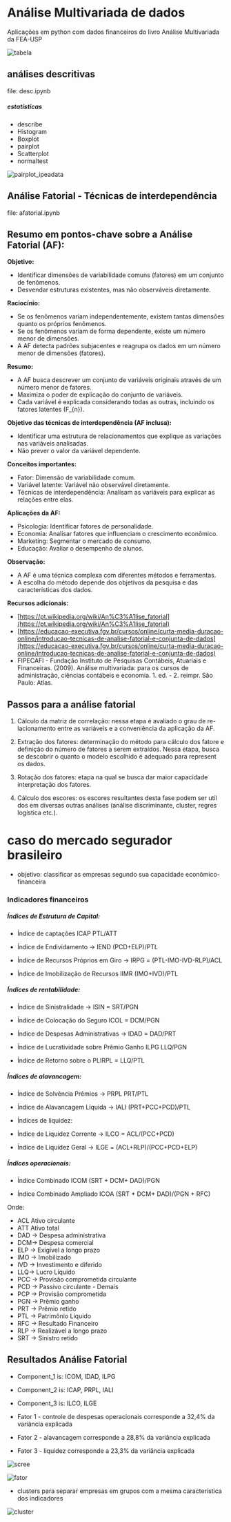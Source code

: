 # Análise Multivariada de dados

Aplicações em python com dados financeiros do livro Análise Multivariada da FEA-USP


![tabela](figs/tabela.png) 


## análises descritivas
file: desc.ipynb

##### estatísticas
- describe
- Histogram
- Boxplot
- pairplot
- Scatterplot
- normaltest

![pairplot_ipeadata](figs/pairplot_ipeadata.png) 

## Análise Fatorial - Técnicas de interdependência

file: afatorial.ipynb

## Resumo em pontos-chave sobre a Análise Fatorial (AF):

**Objetivo:**

* Identificar dimensões de variabilidade comuns (fatores) em um conjunto de fenômenos.
* Desvendar estruturas existentes, mas não observáveis diretamente.

**Raciocínio:**

* Se os fenômenos variam independentemente, existem tantas dimensões quanto os próprios fenômenos.
* Se os fenômenos variam de forma dependente, existe um número menor de dimensões.
* A AF detecta padrões subjacentes e reagrupa os dados em um número menor de dimensões (fatores).

**Resumo:**

* A AF busca descrever um conjunto de variáveis originais através de um número menor de fatores.
* Maximiza o poder de explicação do conjunto de variáveis.
* Cada variável é explicada considerando todas as outras, incluindo os fatores latentes (F_{n}).

**Objetivo das técnicas de interdependência (AF inclusa):**

* Identificar uma estrutura de relacionamentos que explique as variações nas variáveis analisadas.
* Não prever o valor da variável dependente.

**Conceitos importantes:**

* Fator: Dimensão de variabilidade comum.
* Variável latente: Variável não observável diretamente.
* Técnicas de interdependência: Analisam as variáveis para explicar as relações entre elas.

**Aplicações da AF:**

* Psicologia: Identificar fatores de personalidade.
* Economia: Analisar fatores que influenciam o crescimento econômico.
* Marketing: Segmentar o mercado de consumo.
* Educação: Avaliar o desempenho de alunos.

**Observação:**

* A AF é uma técnica complexa com diferentes métodos e ferramentas.
* A escolha do método depende dos objetivos da pesquisa e das características dos dados.

**Recursos adicionais:**

* [https://pt.wikipedia.org/wiki/An%C3%A1lise_fatorial](https://pt.wikipedia.org/wiki/An%C3%A1lise_fatorial)
* [https://educacao-executiva.fgv.br/cursos/online/curta-media-duracao-online/introducao-tecnicas-de-analise-fatorial-e-conjunta-de-dados](https://educacao-executiva.fgv.br/cursos/online/curta-media-duracao-online/introducao-tecnicas-de-analise-fatorial-e-conjunta-de-dados)
* FIPECAFI - Fundação Instituto de Pesquisas Contábeis, Atuariais e Financeiras. (2009). Análise multivariada: para os cursos de administração, ciências contábeis e economia. 1. ed. - 2. reimpr. São Paulo: Atlas.


## Passos para a análise fatorial

1. Cálculo da matriz de correlação: nessa etapa é avaliado o grau de re- lacionamento entre as variáveis e a conveniência da aplicação da AF.

2. Extração dos fatores: determinação do método para cálculo dos fatore e definição do número de fatores a serem extraídos. Nessa etapa, busca se descobrir o quanto o modelo escolhido é adequado para represent os dados.

3. Rotação dos fatores: etapa na qual se busca dar maior capacidade interpretação dos fatores.

4. Cálculo dos escores: os escores resultantes desta fase podem ser util dos em diversas outras análises (análise discriminante, cluster, regres logística etc.).

# caso do mercado segurador brasileiro
- objetivo: classificar as empresas segundo sua capacidade econômico-financeira

### Indicadores financeiros

##### Índices de Estrutura de Capital:

- Índice de captações ICAP PTL/ATT

- Índice de Endividamento → IEND (PCD+ELP)/PTL

- Índice de Recursos Próprios em Giro → IRPG = (PTL-IMO-IVD-RLP)/ACL

- Índice de Imobilização de Recursos IIMR (IMO+IVD)/PTL


##### Índices de rentabilidade:

- Índice de Sinistralidade → ISIN = SRT/PGN

- Índice de Colocação do Seguro ICOL = DCM/PGN

- Índice de Despesas Administrativas → IDAD = DAD/PRT

- Índice de Lucratividade sobre Prêmio Ganho ILPG LLQ/PGN

- Índice de Retorno sobre o PLIRPL = LLQ/PTL

##### Índices de alavancagem:

- Índice de Solvência Prêmios → PRPL PRT/PTL

- Índice de Alavancagem Líquida → IALI (PRT+PCC+PCD)/PTL

- Índices de liquidez:

- Índice de Liquidez Corrente → ILCO = ACL/(PCC+PCD)

- Índice de Liquidez Geral → ILGE = (ACL+RLP)/(PCC+PCD+ELP)

##### Índices operacionais:

- Índice Combinado ICOM (SRT + DCM+ DAD)/PGN

- Índice Combinado Ampliado ICOA (SRT + DCM+ DAD)/(PGN + RFC)

Onde:

- ACL Ativo circulante
- ATT Ativo total
- DAD → Despesa administrativa
- DCM→ Despesa comercial
- ELP → Exigível a longo prazo
- IMO → Imobilizado
- IVD → Investimento e diferido
- LLQ→ Lucro Líquido
- PCC → Provisão comprometida circulante
- PCD → Passivo circulante - Demais
- PCP → Provisão comprometida
- PGN → Prêmio ganho
- PRT → Prêmio retido
- PTL → Patrimônio Líquido
- RFC → Resultado Financeiro
- RLP → Realizável a longo prazo
- SRT → Sinistro retido

## Resultados Análise Fatorial

* Component_1 is: ICOM, IDAD, ILPG
* Component_2 is: ICAP, PRPL, IALI
* Component_3 is: ILCO, ILGE

* Fator 1  - controle de despesas operacionais corresponde a 32,4% da variância explicada
* Fator 2  - alavancagem corresponde a 28,8% da variância explicada
* Fator 3  - liquidez corresponde a 23,3% da variância explicada

![scree](figs/af_screeplot.png) 

![fator](figs/af_fatores.png) 

* clusters para separar empresas em grupos com a mesma característica dos indicadores

![cluster](figs/af_cluster.png) 
